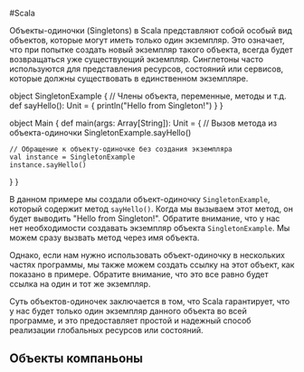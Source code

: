 #Scala 

Объекты-одиночки (Singletons) в Scala представляют собой особый вид объектов, которые могут иметь только один экземпляр. Это означает, что при попытке создать новый экземпляр такого объекта, всегда будет возвращаться уже существующий экземпляр. Синглетоны часто используются для представления ресурсов, состояний или сервисов, которые должны существовать в единственном экземпляре.

object SingletonExample {
  // Члены объекта, переменные, методы и т.д.
  def sayHello(): Unit = {
    println("Hello from Singleton!")
  }
}

object Main {
  def main(args: Array[String]): Unit = {
    // Вызов метода из объекта-одиночки
    SingletonExample.sayHello()

    // Обращение к объекту-одиночке без создания экземпляра
    val instance = SingletonExample
    instance.sayHello()
  }
}

В данном примере мы создали объект-одиночку `SingletonExample`, который содержит метод `sayHello()`. Когда мы вызываем этот метод, он будет выводить "Hello from Singleton!". Обратите внимание, что у нас нет необходимости создавать экземпляр объекта `SingletonExample`. Мы можем сразу вызвать метод через имя объекта.

Однако, если нам нужно использовать объект-одиночку в нескольких частях программы, мы также можем создать ссылку на этот объект, как показано в примере. Обратите внимание, что это все равно будет ссылка на один и тот же экземпляр.

Суть объектов-одиночек заключается в том, что Scala гарантирует, что у нас будет только один экземпляр данного объекта во всей программе, и это предоставляет простой и надежный способ реализации глобальных ресурсов или состояний.


## Объекты компаньоны

